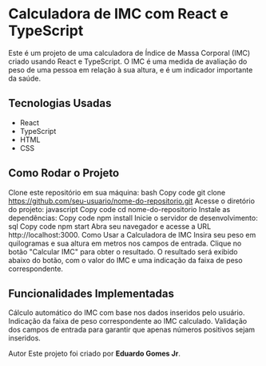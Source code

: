 # Calculadora de IMC com React e TypeScript
Este é um projeto de uma calculadora de Índice de Massa Corporal (IMC) criado usando React e TypeScript. O IMC é uma medida de avaliação do peso de uma pessoa em relação à sua altura, e é um indicador importante da saúde.

## Tecnologias Usadas
- React
- TypeScript
- HTML
- CSS
## Como Rodar o Projeto
Clone este repositório em sua máquina:
bash
Copy code
git clone https://github.com/seu-usuario/nome-do-repositorio.git
Acesse o diretório do projeto:
javascript
Copy code
cd nome-do-repositorio
Instale as dependências:
Copy code
npm install
Inicie o servidor de desenvolvimento:
sql
Copy code
npm start
Abra seu navegador e acesse a URL http://localhost:3000.
Como Usar a Calculadora de IMC
Insira seu peso em quilogramas e sua altura em metros nos campos de entrada.
Clique no botão "Calcular IMC" para obter o resultado.
O resultado será exibido abaixo do botão, com o valor do IMC e uma indicação da faixa de peso correspondente.
## Funcionalidades Implementadas
Cálculo automático do IMC com base nos dados inseridos pelo usuário.
Indicação da faixa de peso correspondente ao IMC calculado.
Validação dos campos de entrada para garantir que apenas números positivos sejam inseridos.

Autor
Este projeto foi criado por **Eduardo Gomes Jr**.
